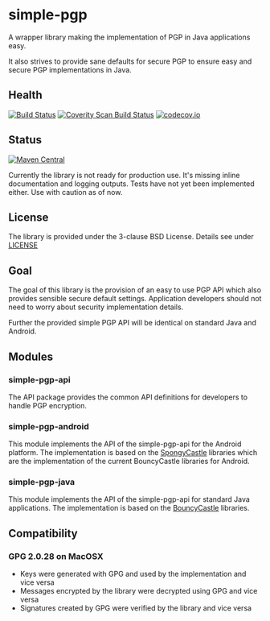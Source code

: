 # simple-pgp
A wrapper library making the implementation of PGP in Java applications easy.

It also strives to provide sane defaults for secure PGP to ensure easy and secure
PGP implementations in Java.

## Health
[![Build Status](https://travis-ci.org/tuxbox/simple-pgp.png?branch=master)](https://travis-ci.org/tuxbox/simple-pgp)
[![Coverity Scan Build Status](https://scan.coverity.com/projects/6412/badge.svg)](https://scan.coverity.com/projects/tuxbox-simple-pgp)
[![codecov.io](https://codecov.io/github/tuxbox/simple-pgp/coverage.svg?branch=master)](https://codecov.io/github/tuxbox/simple-pgp?branch=master)

## Status
[![Maven Central](https://maven-badges.herokuapp.com/maven-central/me.sniggle/simple-pgp/badge.svg)](https://maven-badges.herokuapp.com/maven-central/me.sniggle/simple-pgp)

Currently the library is not ready for production use. It's missing inline documentation and logging outputs.
Tests have not yet been implemented either. Use with caution as of now.

## License
The library is provided under the 3-clause BSD License. Details see under [LICENSE](LICENSE)

## Goal
The goal of this library is the provision of an easy to use PGP API which also provides
sensible secure default settings.
Application developers should not need to worry about security implementation details.

Further the provided simple PGP API will be identical on standard Java and Android.

## Modules
### simple-pgp-api
The API package provides the common API definitions for developers to handle PGP encryption.

### simple-pgp-android
This module implements the API of the simple-pgp-api for the Android platform.
The implementation is based on the [SpongyCastle](https://rtyley.github.io/spongycastle/) libraries which are the implementation of
the current BouncyCastle libraries for Android.

### simple-pgp-java
This module implements the API of the simple-pgp-api for standard Java applications.
The implementation is based on the [BouncyCastle](https://www.bouncycastle.org/) libraries.

## Compatibility
### GPG 2.0.28 on MacOSX
- Keys were generated with GPG and used by the implementation and vice versa
- Messages encrypted by the library were decrypted using GPG and vice versa
- Signatures created by GPG were verified by the library and vice versa
